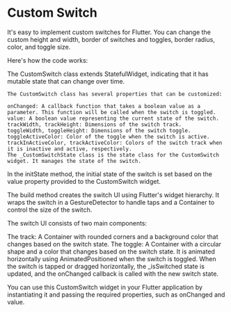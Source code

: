 <h1> Custom Switch</h1>
It's easy to implement custom switches for Flutter. You can change the custom height and width, border of switches and toggles, border radius, color, and toggle size. 

Here's how the code works:

The CustomSwitch class extends StatefulWidget, indicating that it has mutable state that can change over time.

```
The CustomSwitch class has several properties that can be customized:

onChanged: A callback function that takes a boolean value as a parameter. This function will be called when the switch is toggled.
value: A boolean value representing the current state of the switch.
trackWidth, trackHeight: Dimensions of the switch track.
toggleWidth, toggleHeight: Dimensions of the switch toggle.
toggleActiveColor: Color of the toggle when the switch is active.
trackInActiveColor, trackActiveColor: Colors of the switch track when it is inactive and active, respectively.
The _CustomSwitchState class is the state class for the CustomSwitch widget. It manages the state of the switch.
```
In the initState method, the initial state of the switch is set based on the value property provided to the CustomSwitch widget.

The build method creates the switch UI using Flutter's widget hierarchy. It wraps the switch in a GestureDetector to handle taps and a Container to control the size of the switch.

The switch UI consists of two main components:

The track: A Container with rounded corners and a background color that changes based on the switch state.
The toggle: A Container with a circular shape and a color that changes based on the switch state. It is animated horizontally using AnimatedPositioned when the switch is toggled.
When the switch is tapped or dragged horizontally, the _isSwitched state is updated, and the onChanged callback is called with the new switch state.

You can use this CustomSwitch widget in your Flutter application by instantiating it and passing the required properties, such as onChanged and value.
